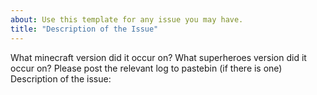 ```yaml
---
about: Use this template for any issue you may have.
title: "Description of the Issue"
---
```

What minecraft version did it occur on?
What superheroes version did it occur on?
Please post the relevant log to pastebin (if there is one)
Description of the issue:
